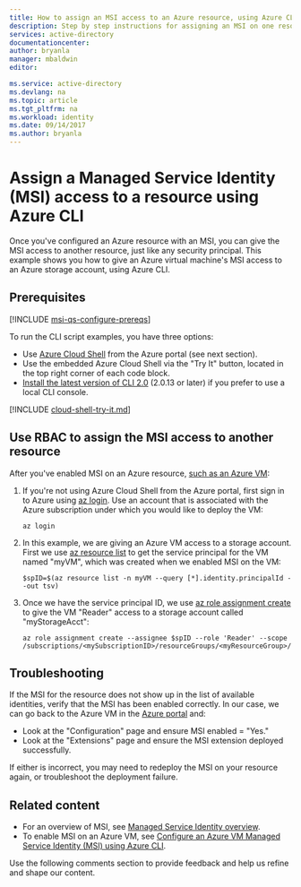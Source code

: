 ```yaml
---
title: How to assign an MSI access to an Azure resource, using Azure CLI
description: Step by step instructions for assigning an MSI on one resource, access to another resource, using Azure CLI.
services: active-directory
documentationcenter: 
author: bryanla
manager: mbaldwin
editor: 

ms.service: active-directory
ms.devlang: na
ms.topic: article
ms.tgt_pltfrm: na
ms.workload: identity
ms.date: 09/14/2017
ms.author: bryanla
---
```


# Assign a Managed Service Identity (MSI) access to a resource using Azure CLI

Once you've configured an Azure resource with an MSI, you can give the MSI access to another resource, just like any security principal. This example shows you how to give an Azure virtual machine's MSI access to an Azure storage account, using Azure CLI.

## Prerequisites

[!INCLUDE [msi-qs-configure-prereqs](../../includes/msi-qs-configure-prereqs.md)]

To run the CLI script examples, you have three options:

- Use [Azure Cloud Shell](../cloud-shell/overview.md) from the Azure portal (see next section).
- Use the embedded Azure Cloud Shell via the "Try It" button, located in the top right corner of each code block.
- [Install the latest version of CLI 2.0](https://docs.microsoft.com/cli/azure/install-azure-cli) (2.0.13 or later) if you prefer to use a local CLI console. 

[!INCLUDE [cloud-shell-try-it.md](../../includes/cloud-shell-try-it.md)]

## Use RBAC to assign the MSI access to another resource

After you've enabled MSI on an Azure resource, [such as an Azure VM](msi-qs-configure-cli-windows-vm.md): 

1. If you're not using Azure Cloud Shell from the Azure portal, first sign in to Azure using [az login](/cli/azure/#login). Use an account that is associated with the Azure subscription under which you would like to deploy the VM:

   ```azurecli-interactive
   az login
   ```

2. In this example, we are giving an Azure VM access to a storage account. First we use [az resource list](/cli/azure/resource/#list) to get the service principal for the VM named "myVM", which was created when we enabled MSI on the VM:

   ```azurecli-interactive
   $spID=$(az resource list -n myVM --query [*].identity.principalId --out tsv)
   ```

3. Once we have the service principal ID, we use [az role assignment create](/cli/azure/role/assignment#az_role_assignment_create) to give the VM "Reader" access to a storage account called "myStorageAcct":

   ```azurecli-interactive
   az role assignment create --assignee $spID --role 'Reader' --scope /subscriptions/<mySubscriptionID>/resourceGroups/<myResourceGroup>/providers/Microsoft.Storage/storageAccounts/myStorageAcct
   ```

## Troubleshooting

If the MSI for the resource does not show up in the list of available identities, verify that the MSI has been enabled correctly. In our case, we can go back to the Azure VM in the [Azure portal](https://portal.azure.com) and:

- Look at the "Configuration" page and ensure MSI enabled = "Yes."
- Look at the "Extensions" page and ensure the MSI extension deployed successfully.

If either is incorrect, you may need to redeploy the MSI on your resource again, or troubleshoot the deployment failure.

## Related content

- For an overview of MSI, see [Managed Service Identity overview](msi-overview.md).
- To enable MSI on an Azure VM, see [Configure an Azure VM Managed Service Identity (MSI) using Azure CLI](msi-qs-configure-cli-windows-vm.md).

Use the following comments section to provide feedback and help us refine and shape our content.

